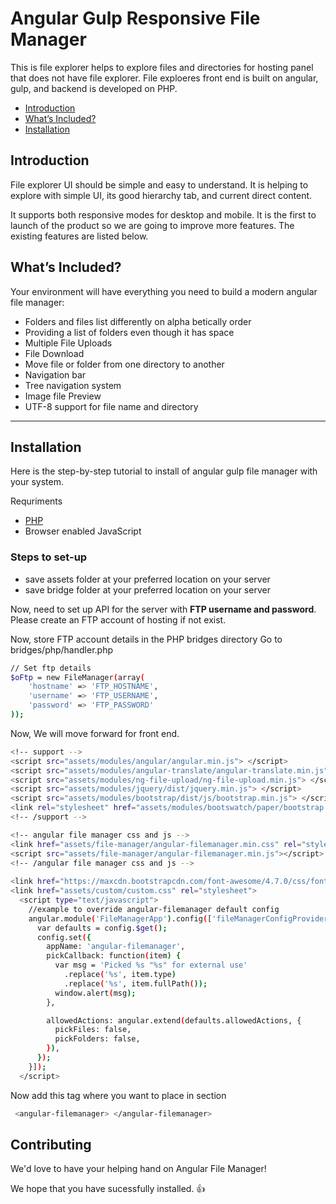 # Angular Gulp Responsive File Manager

This is file explorer helps to explore files and directories for hosting panel that does not have file explorer. 
File exploeres front end is built on angular, gulp, and backend is developed on PHP.

- [Introduction](#introduction)
- [What’s Included?](#whats-included)
- [Installation](#Installation)

## Introduction
File explorer UI should be simple and easy to understand. It is helping to explore with simple UI, its good hierarchy tab, and current direct content.

It supports both responsive modes for desktop and mobile. It is the first to launch of the product so we are going to improve more features. The existing features are listed below.

## What’s Included?
Your environment will have everything you need to build a modern angular file manager:
  - Folders and files list differently on alpha betically order
  - Providing a list of folders even though it has space
  - Multiple File Uploads
  - File Download
  - Move file or folder from one directory to another
  - Navigation bar 
  - Tree navigation system
  - Image file Preview
  - UTF-8 support for file name and directory
 
---------


## Installation
Here is the step-by-step tutorial to install of angular gulp file manager with your system.

Requriments
- [PHP](http://php.net/)
- Browser enabled JavaScript

### Steps to set-up
- save assets folder at your preferred location on your server
- save bridge folder at your preferred location on your server

Now, need to set up API for the server with **FTP username and password**. Please create an FTP account of hosting if not exist.

Now, store FTP account details in the PHP bridges directory 
Go to
bridges/php/handler.php
```sh
// Set ftp details
$oFtp = new FileManager(array(
    'hostname' => 'FTP_HOSTNAME',
    'username' => 'FTP_USERNAME',
    'password' => 'FTP_PASSWORD'
));
```
Now, We will move forward for front end.
```sh
<!-- support -->
<script src="assets/modules/angular/angular.min.js"> </script>
<script src="assets/modules/angular-translate/angular-translate.min.js"> </script>
<script src="assets/modules/ng-file-upload/ng-file-upload.min.js"> </script>
<script src="assets/modules/jquery/dist/jquery.min.js"> </script>
<script src="assets/modules/bootstrap/dist/js/bootstrap.min.js"> </script>
<link rel="stylesheet" href="assets/modules/bootswatch/paper/bootstrap.min.css" />
<!-- /support -->

<!-- angular file manager css and js -->
<link href="assets/file-manager/angular-filemanager.min.css" rel="stylesheet" />
<script src="assets/file-manager/angular-filemanager.min.js"></script>
<!-- /angular file manager css and js -->
  
<link href="https://maxcdn.bootstrapcdn.com/font-awesome/4.7.0/css/font-awesome.min.css" rel="stylesheet" />
<link href="assets/custom/custom.css" rel="stylesheet">
  <script type="text/javascript">
    //example to override angular-filemanager default config
    angular.module('FileManagerApp').config(['fileManagerConfigProvider', function (config) {
      var defaults = config.$get();
      config.set({
        appName: 'angular-filemanager',
        pickCallback: function(item) {
          var msg = 'Picked %s "%s" for external use'
            .replace('%s', item.type)
            .replace('%s', item.fullPath());
          window.alert(msg);
        },

        allowedActions: angular.extend(defaults.allowedActions, {
          pickFiles: false,
          pickFolders: false,
        }),
      });
    }]);
  </script>
```
Now add this tag where you want to place in section
```sh
 <angular-filemanager> </angular-filemanager>
```

## Contributing
We'd love to have your helping hand on Angular File Manager!

We hope that you have sucessfully installed.
👍
